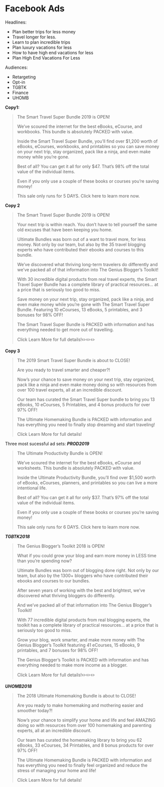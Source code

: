 <!-- TITLE: Stsb 2019 -->

# Facebook Ads

Headlines:

* Plan better trips for less money
* Travel longer for less.
* Learn to plan incredible trips
* Plan luxury vacations for less
* How to have high end vacations for less
* Plan High End Vacations For Less

Audiences:
* Retargeting
* Opt-in
* TGBTK
* Finance
* UHOMB

**Copy1:**

> The Smart Travel Super Bundle 2019 is OPEN!
> 
> We’ve scoured the internet for the best eBooks, eCourse, and workbooks.  This bundle is absolutely PACKED with value.
>  
> Inside the Smart Travel Super Bundle, you’ll find over $1,200 worth of eBooks, eCourses, workbooks, and printables so you can save money on your next trip, stay organized, pack like a ninja, and even make money while you’re gone.
>  
> Best of all? You can get it all for only $47. That’s 98% off the total value of the individual items.
>   
> Even if you only use a couple of these books or courses you’re saving money!
>  
> This sale only runs for 5 DAYS.  Click here to learn more now.

**Copy 2**

> The Smart Travel Super Bundle 2019 is OPEN!
> 
> Your next trip is within reach. You don’t have to tell yourself the same old excuses that have been keeping you home.
> 
> Ultimate Bundles was born out of a want to travel more, for less money. Not only by our team, but also by the 35 travel blogging experts who have contributed their ebooks and courses to this bundle.
> 
> We’ve discovered what thriving long-term travelers do differently and we’ve packed all of that information into The Genius Blogger’s Toolkit!
> 
> With 30 incredible digital products from real travel experts, the Smart Travel Super Bundle has a complete library of practical resources… at a price that is seriously too good to miss.
> 
> Save money on your next trip, stay organized, pack like a ninja, and even make money while you’re gone with The Smart Travel Super Bundle.  Featuring 10 eCourses, 13 eBooks, 5 printables, and 3 bonuses for 98% OFF!
> 
> The Smart Travel Super Bundle is PACKED with information and has everything needed to get more out of travelling.
> 
> Click Learn More for full details!✏️✏️✏️


**Copy 3**

> The 2019 Smart Travel Super Bundle is about to CLOSE!
> 
> Are you ready to travel smarter and cheaper?!
> 
> Now’s your chance to save money on your next trip, stay organized, pack like a ninja and even make money doing so with resources from over 100 travel experts, all at an incredible discount.
> 
> Our team has curated the Smart Travel Super bundle to bring you 13 eBooks, 10 eCourses, 5 Printables, and 4 bonus products for over 97% OFF!
> 
> The Ultimate Homemaking Bundle is PACKED with information and has everything you need to finally stop dreaming and start traveling!
> 
> Click Learn More for full details!


Three most sucessful ad sets:
***PROD2019***
> 
> The Ultimate Productivity Bundle is OPEN! 
> 
> We’ve scoured the internet for the best eBooks, eCourse and worksheets.  This bundle is absolutely PACKED with value.
> 
> Inside the Ultimate Productivity Bundle, you’ll find over $1,500 worth of eBooks, eCourses, planners, and printables so you can live a more intentional life.
> 
> Best of all? You can get it all for only $37. That’s 97% off the total value of the individual items.
>  
> Even if you only use a couple of these books or courses you’re saving money!
> 
> This sale only runs for 6 DAYS.  Click here to learn more now.

***TGBTK2018***

> The Genius Blogger’s Toolkit 2018 is OPEN!
> 
> What if you could grow your blog and earn more money in LESS time than you’re spending now?
> 
> Ultimate Bundles was born out of blogging done right. Not only by our team, but also by the 1300+ bloggers who have contributed their ebooks and courses to our bundles.
> 
> After seven years of working with the best and brightest, we’ve discovered what thriving bloggers do differently.
> 
> And we’ve packed all of that information into The Genius Blogger’s Toolkit!
> 
> With 77 incredible digital products from real blogging experts, the toolkit has a complete library of practical resources… at a price that is seriously too good to miss.
> 
> Grow your blog, work smarter, and make more money with The Genius Blogger’s Toolkit featuring 41 eCourses, 15 eBooks, 9 printables, and 7 bonuses for 98% OFF!
> 
> The Genius Blogger’s Toolkit is PACKED with information and has everything needed to make more income as a blogger.
> 
> Click Learn More for full details!✏️✏️✏️

***UHOMB2018***

> The 2018 Ultimate Homemaking Bundle is about to CLOSE!
> 
> Are you ready to make homemaking and mothering easier and smoother today?!
> 
> Now’s your chance to simplify your home and life and feel AMAZING doing so with resources from over 100 homemaking and parenting experts, all at an incredible discount.
> 
> Our team has curated the homemaking library to bring you 62 eBooks, 33 eCourses, 34 Printables, and 8 bonus products for over 97% OFF!
> 
> The Ultimate Homemaking Bundle is PACKED with information and has everything you need to finally feel organized and reduce the stress of managing your home and life!
> 
> Click Learn More for full details!


